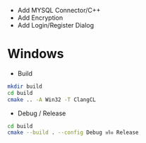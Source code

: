 * Add MYSQL Connector/C++
* Add Encryption
* Add Login/Register Dialog
# Windows
* Build
```bash
mkdir build
cd build
cmake .. -A Win32 -T ClangCL
```
* Debug / Release
```bash
cd build
cmake --build . --config Debug หรือ Release
```
